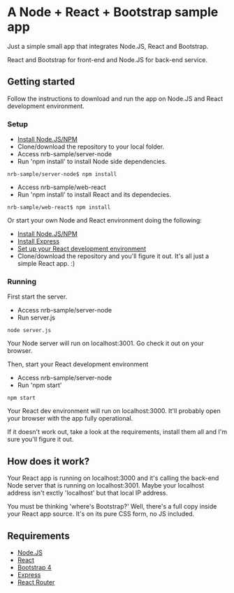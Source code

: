 # A Node + React + Bootstrap sample app

Just a simple small app that integrates Node.JS, React and Bootstrap.

React and Bootstrap for front-end and Node.JS for back-end service.

## Getting started

Follow the instructions to download and run the app on Node.JS and React development environment.

### Setup

* [Install Node.JS/NPM](https://nodejs.org/en/)
* Clone/download the repository to your local folder.
* Access nrb-sample/server-node
* Run 'npm install' to install Node side dependencies.

```
nrb-sample/server-node$ npm install
```

* Access nrb-sample/web-react
* Run 'npm install' to install React and its dependecies.

```
nrb-sample/web-react$ npm install
```

Or start your own Node and React environment doing the following:

* [Install Node.JS/NPM](https://nodejs.org/en/)
* [Install Express](https://expressjs.com/)
* [Set up your React development environment](https://reactjs.org/docs/add-react-to-a-new-app.html)
* Clone/download the repository and you'll figure it out. It's all just a simple React app. :)

### Running

First start the server.

* Access nrb-sample/server-node
* Run server.js

```
node server.js
```

Your Node server will run on localhost:3001. Go check it out on your browser.

Then, start your React development environment

* Access nrb-sample/server-node
* Run 'npm start'

```
npm start
```

Your React dev environment will run on localhost:3000. It'll probably open your browser with the app fully operational.

If it doesn't work out, take a look at the requirements, install them all and I'm sure you'll figure it out.

## How does it work?

Your React app is running on localhost:3000 and it's calling the back-end Node server that is running on localhost:3001. Maybe your localhost address isn't exctly 'localhost' but that local IP address.

You must be thinking 'where's Bootstrap?' Well, there's a full copy inside your React app source. It's on its pure CSS form, no JS included.

## Requirements

* [Node.JS](https://nodejs.org/en/)
* [React](https://reactjs.org/)
* [Bootstrap 4](https://getbootstrap.com/)
* [Express](https://expressjs.com/)
* [React Router](https://reacttraining.com/react-router/)